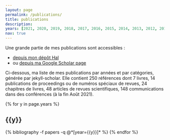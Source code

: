 ```yaml
---
layout: page
permalink: /publications/
title: publications
description: 
years: [2021, 2020, 2019, 2018, 2017, 2016, 2015, 2014, 2013, 2012, 2011, 2010, 2009, 2008, 2007, 2006, 2005, 2004, 2003, 2002, 2001, 2000, 1999, 1998, 1997, 1996, 1995, 1994, 1993, 1992, 1991, 1990, 1989, 1988, 1987]
nav: true
---
```


Une grande partie de mes publications sont accessibles :
* [depuis mon dépôt Hal](https://haltools.archives-ouvertes.fr/Public/afficheRequetePubli.php?auteur_exp=cyrille+bertelle&CB_auteur=oui&CB_titre=oui&CB_article=oui&langue=Anglais&tri_exp=annee_publi&tri_exp2=typdoc&tri_exp3=date_publi&ordre_aff=TA&Fen=Aff&css=../css/VisuRubriqueEncadre.css)
* ou [depuis ma Google Scholar page](https://scholar.google.com/citations?user=Twj3qDQAAAAJ&hl=fr)

Ci-dessous, ma liste de mes publications par années et par catégories, générée par jekyll-scholar. Elle contient 250 références dont 7 livres, 14 publications de proceedings ou de numéros spéciaux de revues, 24 chapitres de livres, 48 articles de revues scientifiques, 148 communications dans des conférences (à la fin Août 2021).

<div class="publications">
 
{% for y in page.years %}
  <h2 class="year">{{y}}</h2>
  {% bibliography -f papers -q @*[year={{y}}]* %}
{% endfor %}

</div>
